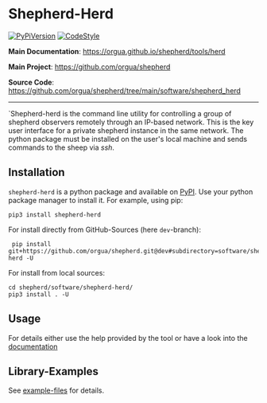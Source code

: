 # Shepherd-Herd

[![PyPiVersion](https://img.shields.io/pypi/v/shepherd_herd.svg)](https://pypi.org/project/shepherd_herd)
[![CodeStyle](https://img.shields.io/endpoint?url=https://raw.githubusercontent.com/astral-sh/ruff/main/assets/badge/v2.json)](https://github.com/astral-sh/ruff)

**Main Documentation**: <https://orgua.github.io/shepherd/tools/herd>

**Main Project**: <https://github.com/orgua/shepherd>

**Source Code**: <https://github.com/orgua/shepherd/tree/main/software/shepherd_herd>

---

`Shepherd-herd is the command line utility for controlling a group of shepherd observers remotely through an IP-based network.
This is the key user interface for a private shepherd instance in the same network.
The python package must be installed on the user's local machine and sends commands to the sheep via *ssh*.

## Installation

`shepherd-herd` is a python package and available on [PyPI](https://pypi.org/project/shepherd_herd).
Use your python package manager to install it.
For example, using pip:

```Shell
pip3 install shepherd-herd
```

For install directly from GitHub-Sources (here `dev`-branch):

```Shell
 pip install git+https://github.com/orgua/shepherd.git@dev#subdirectory=software/shepherd-herd -U
```

For install from local sources:

```Shell
cd shepherd/software/shepherd-herd/
pip3 install . -U
```

## Usage

For details either use the help provided by the tool or have a look into the [documentation](https://orgua.github.io/shepherd/tools/herd)

## Library-Examples

See [example-files](https://github.com/orgua/shepherd/tree/main/software/shepherd-herd/examples/) for details.
